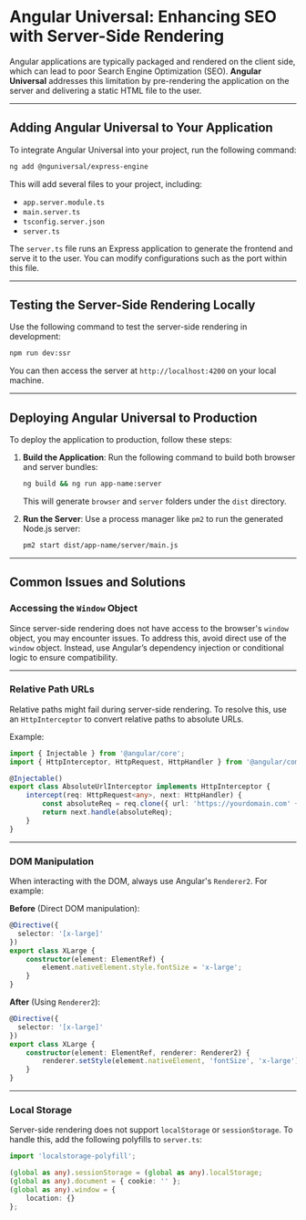# Angular Universal: Enhancing SEO with Server-Side Rendering

Angular applications are typically packaged and rendered on the client side, which can lead to poor Search Engine Optimization (SEO). **Angular Universal** addresses this limitation by pre-rendering the application on the server and delivering a static HTML file to the user.

---

## Adding Angular Universal to Your Application

To integrate Angular Universal into your project, run the following command:

```bash
ng add @nguniversal/express-engine
```

This will add several files to your project, including:

- `app.server.module.ts`
- `main.server.ts`
- `tsconfig.server.json`
- `server.ts`

The `server.ts` file runs an Express application to generate the frontend and serve it to the user. You can modify configurations such as the port within this file.

---

## Testing the Server-Side Rendering Locally

Use the following command to test the server-side rendering in development:

```bash
npm run dev:ssr
```

You can then access the server at `http://localhost:4200` on your local machine.

---

## Deploying Angular Universal to Production

To deploy the application to production, follow these steps:

1. **Build the Application**:
   Run the following command to build both browser and server bundles:

   ```bash
   ng build && ng run app-name:server
   ```

   This will generate `browser` and `server` folders under the `dist` directory.

2. **Run the Server**:
   Use a process manager like `pm2` to run the generated Node.js server:

   ```bash
   pm2 start dist/app-name/server/main.js
   ```

---

## Common Issues and Solutions

### Accessing the `Window` Object
   Since server-side rendering does not have access to the browser's `window` object, you may encounter issues. To address this, avoid direct use of the `window` object. Instead, use Angular’s dependency injection or conditional logic to ensure compatibility.

---

### Relative Path URLs
   Relative paths might fail during server-side rendering. To resolve this, use an `HttpInterceptor` to convert relative paths to absolute URLs. 

   Example:

   ```typescript
   import { Injectable } from '@angular/core';
   import { HttpInterceptor, HttpRequest, HttpHandler } from '@angular/common/http';

   @Injectable()
   export class AbsoluteUrlInterceptor implements HttpInterceptor {
       intercept(req: HttpRequest<any>, next: HttpHandler) {
           const absoluteReq = req.clone({ url: 'https://yourdomain.com' + req.url });
           return next.handle(absoluteReq);
       }
   }
   ```

---

### DOM Manipulation
   When interacting with the DOM, always use Angular's `Renderer2`. For example:

   **Before** (Direct DOM manipulation):
   ```typescript
   @Directive({
     selector: '[x-large]'
   })
   export class XLarge {
       constructor(element: ElementRef) {
           element.nativeElement.style.fontSize = 'x-large';
       }
   }
   ```

   **After** (Using `Renderer2`):
   ```typescript
   @Directive({
     selector: '[x-large]'
   })
   export class XLarge {
       constructor(element: ElementRef, renderer: Renderer2) {
           renderer.setStyle(element.nativeElement, 'fontSize', 'x-large');
       }
   }
   ```

---

### Local Storage
   Server-side rendering does not support `localStorage` or `sessionStorage`. To handle this, add the following polyfills to `server.ts`:

   ```typescript
   import 'localstorage-polyfill';

   (global as any).sessionStorage = (global as any).localStorage;
   (global as any).document = { cookie: '' };
   (global as any).window = {
       location: {}
   };
   ```
